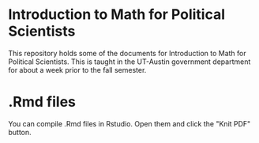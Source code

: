 # Introduction to Math for Political Scientists

This repository holds some of the documents for Introduction to Math for Political Scientists. 
This is taught in the UT-Austin government department for about a week prior to the fall semester.

# .Rmd files
You can compile .Rmd files in Rstudio. Open them and click the "Knit PDF" button.